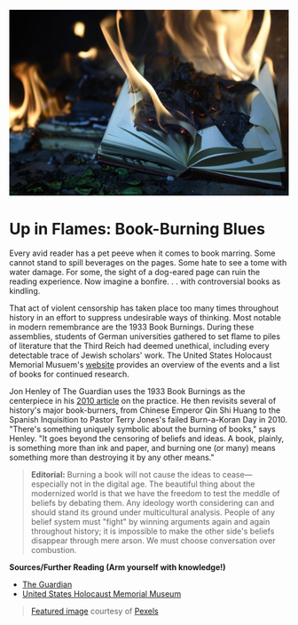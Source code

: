 ![Blazing Books](https://github.com/MMOG77/01-My-Blog/blob/master/Blazing_Books.jpeg)
# Up in Flames: Book-Burning Blues

Every avid reader has a pet peeve when it comes to book marring. Some cannot stand to spill beverages on the pages. Some hate to see a tome with water damage. For some, the sight of a dog-eared page can ruin the reading experience. Now imagine a bonfire. . . with controversial books as kindling.

That act of violent censorship has taken place too many times throughout history in an effort to suppress undesirable ways of thinking. Most notable in modern remembrance are the 1933 Book Burnings. During these assemblies, students of German universities gathered to set flame to piles of literature that the Third Reich had deemed unethical, including every detectable trace of Jewish scholars' work. The United States Holocaust Memorial Musuem's [website](https://www.ushmm.org/collections/bibliography/1933-book-burnings#h16) provides an overview of the events and a list of books for continued research.

Jon Henley of The Guardian uses the 1933 Book Burnings as the centerpiece in his [2010 article](https://www.theguardian.com/books/2010/sep/10/book-burning-quran-history-nazis) on the practice. He then revisits several of history's major book-burners, from Chinese Emperor Qin Shi Huang to the Spanish Inquisition to Pastor Terry Jones's failed Burn-a-Koran Day in 2010. "There's something uniquely symbolic about the burning of books," says Henley. "It goes beyond the censoring of beliefs and ideas. A book, plainly, is something more than ink and paper, and burning one (or many) means something more than destroying it by any other means."

> **Editorial:** Burning a book will not cause the ideas to cease&mdash;especially not in the digital age. The beautiful thing about the modernized world is that we have the freedom to test the meddle of beliefs by debating them. Any ideology worth considering can and should stand its ground under multicultural analysis. People of any belief system must "fight" by winning arguments again and again throughout history; it is impossible to make the other side's beliefs disappear through mere arson. We must choose conversation over combustion.

**Sources/Further Reading (Arm yourself with knowledge!)**
* [The Guardian](https://www.theguardian.com/books/2010/sep/10/book-burning-quran-history-nazis)
* [United States Holocaust Memorial Museum](https://www.ushmm.org/collections/bibliography/1933-book-burnings#h16)

> [Featured image](https://www.pexels.com/photo/burning-book-page-1474928/) courtesy of [Pexels](https://www.pexels.com/)
